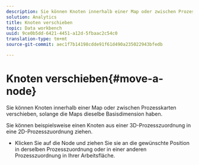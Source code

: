 ```yaml
---
description: Sie können Knoten innerhalb einer Map oder zwischen Prozesskarten verschieben, solange die Maps dieselbe Basisdimension haben.
solution: Analytics
title: Knoten verschieben
topic: Data workbench
uuid: 9ce0b5dd-6421-4451-a12d-5fbaac2c54c0
translation-type: tm+mt
source-git-commit: aec1f7b14198cdde91f61d490a235022943bfedb

---
```



# Knoten verschieben{#move-a-node}

Sie können Knoten innerhalb einer Map oder zwischen Prozesskarten verschieben, solange die Maps dieselbe Basisdimension haben.

Sie können beispielsweise einen Knoten aus einer 3D-Prozesszuordnung in eine 2D-Prozesszuordnung ziehen.

* Klicken Sie auf die Node und ziehen Sie sie an die gewünschte Position in derselben Prozesszuordnung oder in einer anderen Prozesszuordnung in Ihrer Arbeitsfläche.

